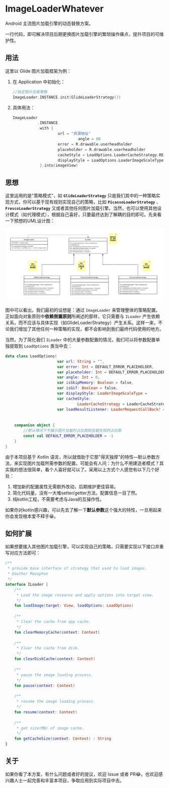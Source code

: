 # ImageLoaderWhatever
Android 主流图片加载引擎的动态替换方案。

一行代码，即可解决项目后期更换图片加载引擎的繁琐操作痛点，提升项目的可维护性。

## 用法

这里以 Glide 图片加载框架为例：

1. 在 Application 中初始化：

   ```kotlin
   //指定图片加载策略
   ImageLoader.INSTANCE.init(GlideLoaderStrategy())
   ```

2. 具体用法：

   ```kotlin
   ImageLoader
              .INSTANCE
              .with {
                       url = "资源地址"
                				angle = 60
                       error = R.drawable.userheadholder
                       placeholder = R.drawable.userheadholder
                       cacheStyle = LoadOptions.LoaderCacheStrategy.RESULT
                       displayStyle = LoadOptions.LoaderImageScaleType.CENTER_CROP
               }.into(imageView)
   ```

## 思想

这里运用的是"策略模式"，如 **`GlideLoaderStrategy`** 只是我们其中的一种策略实现方式，你可以基于现有规则实现自己的策略，比如 **`PicassoLoaderStrategy`** 、**`FrescoLoaderStrategy`** 又或者其他任何图片加载引擎。当然，也可以使用其他设计模式（如代理模式），根据自己喜好，只要最终达到了解耦的目的即可。先来看一下预想的UML设计图：



![AndroidloaderUML](https://github.com/Moosphan/ImageLoaderWhatever/blob/eed0791c036a0be1b5b227d89e90eb92d4a1fb30/uml/android_image_loader_uml.png)

图中可以看出，我们最初的设想是：通过 `ImageLoader` 来管理整体的策略配置。正如面向对象原则中**依赖倒置原则**所阐述的那样，它只需要与 `ILoader` 产生依赖关系，而不应该与具体实现（如GlideLoaderStrategy）产生关系。这样一来，不论我们增加了其他任何一种策略的实现，都不会影响到我们最终代码使用的地方。

当然，为了简化我们 `ILoader` 中的大量参数配置的情况，我们可以将参数配置单独提取到 `LoadOptions` 类当中去：

```kotlin
data class LoadOptions(
                       var url: String = "",
                       var error: Int = DEFAULT_ERROR_PLACEHOLDER,
                       var placeholder: Int = DEFAULT_ERROR_PLACEHOLDER,
                       var angle: Int = 0,
                       var isSkipMemory: Boolean = false,
                       var isGif: Boolean = false,
                       var displayStyle: LoaderImageScaleType = 	            																					LoaderImageScaleType.CENTER_CROP,
                       var cacheStyle:
                       			LoaderCacheStrategy = LoaderCacheStrategy.RESULT,
                       var loadResultListener: LoaderRequestCallBack? = null) {


    companion object {
        //默认情况下不展示图片加载时占位图和加载失败的占位图
        const val DEFAULT_ERROR_PLACEHOLDER = -1
    }
}
```

由于本项目基于 Kotlin 语言，所以就借助于它那"得天独厚"的特性—默认参数方法，来实现图片加载所需参数的配置。可能会有人问：为什么不用建造者模式？其实我的想法很简单，看个人喜好就可以了。采用以上方式个人感觉有以下几个好处：

1. 增加新的配置属性无需额外改动，后期维护更佳容易。
2. 简化代码量，没有一大堆setter/getter方法，配置信息一目了然。
3. 纯kotlin工程，不需要考虑与Java的互操作性。

如果你对kotlin感兴趣，可以先去了解一下**默认参数**这个强大的特性，一旦用起来你会发现根本爱不释手😁。

## 如何扩展

如果想要接入其他图片加载引擎，可以实现自己的策略，只需要实现以下接口并重写对应方法即可：

```kotlin
/**
 * provide base interface of strategy that used to load images.
 * @author Moosphon
 */
interface ILoader {
    /**
     * Load the image resource and apply options into target view.
     */
    fun loadImage(target: View, loadOptions: LoadOptions)

    /**
     * Clear the cache from app cache.
     */
    fun clearMemoryCache(context: Context)

    /**
     * Clear the cache from disk.
     */
    fun clearDiskCache(context: Context)

    /**
     * pause the image loading process.
     */
    fun pause(context: Context)

    /**
     * resume the image loading process.
     */
    fun resume(context: Context)

    /**
     * get size(MB) of image cache.
     */
    fun getCacheSize(context: Context) : String
}
```

## 关于

如果你看了本方案，有什么问题或者好的提议，欢迎 Issue 或者 PR😂。也欢迎感兴趣人士一起完善和丰富本项目，争取应用到实际项目中去。